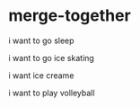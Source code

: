 # merge-together

i want to go sleep

i want to go ice skating

i want ice creame

i want to play volleyball


